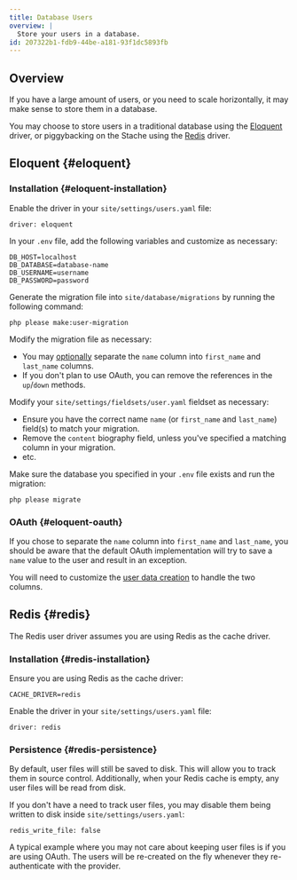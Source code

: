 ```yaml
---
title: Database Users
overview: |
  Store your users in a database.
id: 207322b1-fdb9-44be-a181-93f1dc5893fb
---
```

## Overview

If you have a large amount of users, or you need to scale horizontally, it may make sense to store them in a database.

You may choose to store users in a traditional database using the [Eloquent](#eloquent) driver, or piggybacking on the Stache using the [Redis](#redis) driver.

## Eloquent {#eloquent}

### Installation {#eloquent-installation}

Enable the driver in your `site/settings/users.yaml` file:

``` .language-yaml
driver: eloquent
```

In your `.env` file, add the following variables and customize as necessary:

```
DB_HOST=localhost
DB_DATABASE=database-name
DB_USERNAME=username
DB_PASSWORD=password
```

Generate the migration file into `site/database/migrations` by running the following command:

```
php please make:user-migration
```

Modify the migration file as necessary:

  - You may [optionally](#eloquent-oauth) separate the `name` column into `first_name` and `last_name` columns.
  - If you don't plan to use OAuth, you can remove the references in the `up`/`down` methods.

Modify your `site/settings/fieldsets/user.yaml` fieldset as necessary:

  - Ensure you have the correct name `name` (or `first_name` and `last_name`) field(s) to match your migration.
  - Remove the `content` biography field, unless you've specified a matching column in your migration.
  - etc.

Make sure the database you specified in your `.env` file exists and run the migration:

```
php please migrate
```

### OAuth {#eloquent-oauth}

If you chose to separate the `name` column into `first_name` and `last_name`, you should be aware that the default OAuth implementation will try to save a `name` value to the user and result in an exception.

You will need to customize the [user data creation](/oauth#user-data-creation) to handle the two columns.

## Redis {#redis}

The Redis user driver assumes you are using Redis as the cache driver.

### Installation {#redis-installation}

Ensure you are using Redis as the cache driver:

```
CACHE_DRIVER=redis
```

Enable the driver in your `site/settings/users.yaml` file:

``` .language-yaml
driver: redis
```

### Persistence {#redis-persistence}

By default, user files will still be saved to disk. This will allow you to track them in source control.
Additionally, when your Redis cache is empty, any user files will be read from disk.

If you don't have a need to track user files, you may disable them being written to disk inside `site/settings/users.yaml`:

``` .language-yaml
redis_write_file: false
```

A typical example where you may not care about keeping user files is if you are using OAuth. The users will be re-created
on the fly whenever they re-authenticate with the provider.
